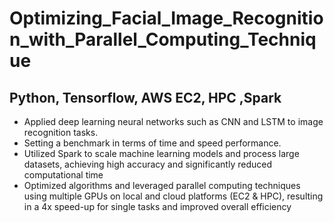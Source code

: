 # Optimizing_Facial_Image_Recognition_with_Parallel_Computing_Technique
## Python, Tensorflow, AWS EC2, HPC ,Spark

* Applied deep learning neural networks such as CNN and LSTM to image recognition tasks. 
* Setting a benchmark in terms of time and speed performance. 
* Utilized Spark to scale machine learning models and process large datasets, achieving high accuracy and significantly reduced computational time
* Optimized algorithms and leveraged parallel computing techniques using multiple GPUs on local and cloud platforms (EC2 & HPC), resulting in a 4x speed-up for single tasks and improved overall efficiency
